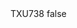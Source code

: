 <?xml version="1.0" encoding="UTF-8"?>
<CustomMetadata xmlns="http://soap.sforce.com/2006/04/metadata">
    <label>TXU738</label>
    <protected>false</protected>
</CustomMetadata>
